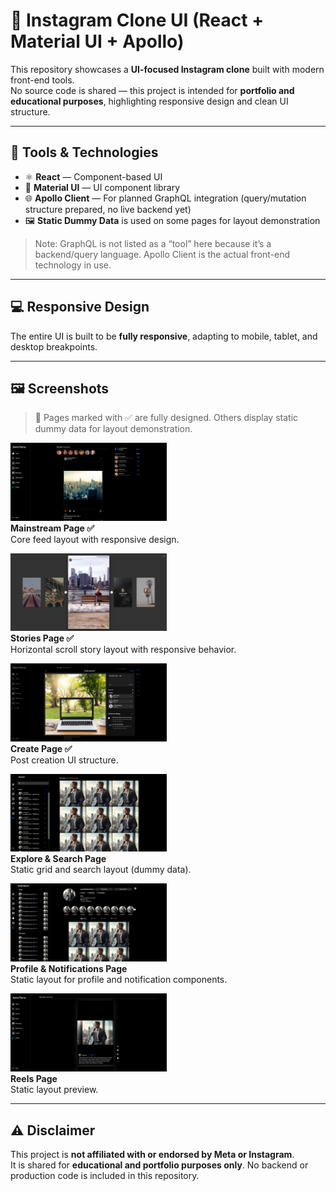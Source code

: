 # 📱 Instagram Clone UI (React + Material UI + Apollo)

This repository showcases a **UI-focused Instagram clone** built with modern front-end tools.  
No source code is shared — this project is intended for **portfolio and educational purposes**, highlighting responsive design and clean UI structure.

---

## 🧰 Tools & Technologies

- ⚛️ **React** — Component-based UI  
- 🎨 **Material UI** — UI component library  
- 🌐 **Apollo Client** — For planned GraphQL integration (query/mutation structure prepared, no live backend yet)  
- 🖼️ **Static Dummy Data** is used on some pages for layout demonstration

> Note: GraphQL is not listed as a “tool” here because it’s a backend/query language. Apollo Client is the actual front-end technology in use.

---

## 💻 Responsive Design

The entire UI is built to be **fully responsive**, adapting to mobile, tablet, and desktop breakpoints.

---

## 🖼️ Screenshots

> 📌 Pages marked with ✅ are fully designed. Others display static dummy data for layout demonstration.

<p>
  <img src="./public/screenshots/mainstream.png" alt="Mainstream Page" width="250" />
  <br>
  <strong>Mainstream Page ✅</strong><br>
  Core feed layout with responsive design.
</p>

<p>
  <img src="./public/screenshots/stories.png" alt="Stories Page" width="250" />
  <br>
  <strong>Stories Page ✅</strong><br>
  Horizontal scroll story layout with responsive behavior.
</p>

<p>
  <img src="./public/screenshots/create.png" alt="Create Page" width="250" />
  <br>
  <strong>Create Page ✅</strong><br>
  Post creation UI structure.
</p>

<p>
  <img src="./public/screenshots/explore-search.png" alt="Explore/Search Page" width="250" />
  <br>
  <strong>Explore & Search Page</strong><br>
  Static grid and search layout (dummy data).
</p>

<p>
  <img src="./public/screenshots/profile-notifications.png" alt="Profile & Notifications Page" width="250" />
  <br>
  <strong>Profile & Notifications Page</strong><br>
  Static layout for profile and notification components.
</p>

<p>
  <img src="./public/screenshots/reels.png" alt="Reels Page" width="250" />
  <br>
  <strong>Reels Page</strong><br>
  Static layout preview.
</p>

---

## ⚠️ Disclaimer

This project is **not affiliated with or endorsed by Meta or Instagram**.  
It is shared for **educational and portfolio purposes only**. No backend or production code is included in this repository.
